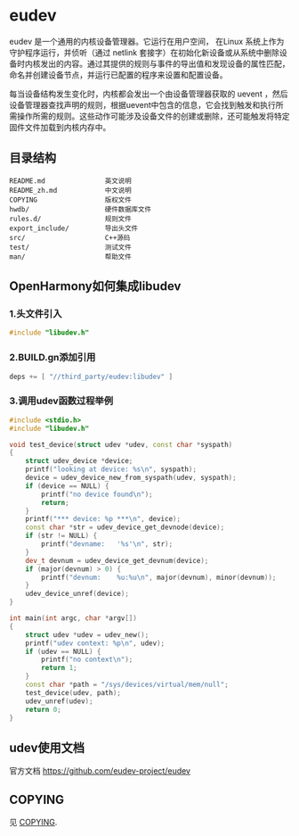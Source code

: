 # eudev
eudev 是一个通用的内核设备管理器。它运行在用户空间， 在Linux 系统上作为守护程序运行，并侦听（通过 netlink 套接字）在初始化新设备或从系统中删除设备时内核发出的内容。通过其提供的规则与事件的导出值和发现设备的属性匹配，命名并创建设备节点，并运行已配置的程序来设置和配置设备。

每当设备结构发生变化时，内核都会发出一个由设备管理器获取的 uevent ，然后设备管理器查找声明的规则，根据uevent中包含的信息，它会找到触发和执行所需操作所需的规则。这些动作可能涉及设备文件的创建或删除，还可能触发将特定固件文件加载到内核内存中。

## 目录结构

```
README.md               英文说明
README_zh.md            中文说明
COPYING                 版权文件
hwdb/                   硬件数据库文件
rules.d/                规则文件
export_include/         导出头文件
src/                    C++源码
test/                   测试文件
man/                    帮助文件
```

## OpenHarmony如何集成libudev
### 1.头文件引入
```cpp
#include "libudev.h"
```
### 2.BUILD.gn添加引用
```cpp
deps += [ "//third_party/eudev:libudev" ]
```
### 3.调用udev函数过程举例
```cpp
#include <stdio.h>
#include "libudev.h"

void test_device(struct udev *udev, const char *syspath)
{
    struct udev_device *device;
    printf("looking at device: %s\n", syspath);
    device = udev_device_new_from_syspath(udev, syspath);
    if (device == NULL) {
        printf("no device found\n");
        return;
    }
    printf("*** device: %p ***\n", device);
    const char *str = udev_device_get_devnode(device);
    if (str != NULL) {
        printf("devname:   '%s'\n", str);
    }
    dev_t devnum = udev_device_get_devnum(device);
    if (major(devnum) > 0) {
        printf("devnum:    %u:%u\n", major(devnum), minor(devnum));
    }
    udev_device_unref(device);
}

int main(int argc, char *argv[])
{
    struct udev *udev = udev_new();
    printf("udev context: %p\n", udev);
    if (udev == NULL) {
        printf("no context\n");
        return 1;
    }
    const char *path = "/sys/devices/virtual/mem/null";
    test_device(udev, path);
    udev_unref(udev);
    return 0;
}
```

## udev使用文档

官方文档  https://github.com/eudev-project/eudev

## COPYING

见 [COPYING](COPYING).
